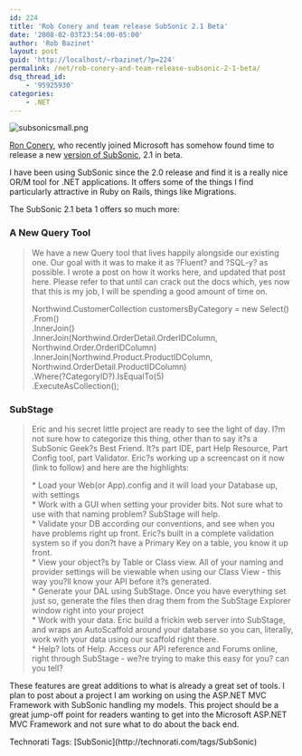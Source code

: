 ```yaml
---
id: 224
title: 'Rob Conery and team release SubSonic 2.1 Beta'
date: '2008-02-03T23:54:00-05:00'
author: 'Rob Bazinet'
layout: post
guid: 'http://localhost/~rbazinet/?p=224'
permalink: /net/rob-conery-and-team-release-subsonic-2-1-beta/
dsq_thread_id:
    - '95925930'
categories:
    - .NET
---
```


![subsonicsmall.png](http://rbazinet.files.wordpress.com/2008/02/subsonicsmall.png)

[Ron Conery](http://blog.wekeroad.com/), who recently joined Microsoft has somehow found time to release a new [version of SubSonic](http://blog.wekeroad.com/2008/02/01/subsonic-21-beta-is-up/), 2.1 in beta.

I have been using SubSonic since the 2.0 release and find it is a really nice OR/M tool for .NET applications. It offers some of the things I find particularly attractive in Ruby on Rails, things like Migrations.

The SubSonic 2.1 beta 1 offers so much more:

### A New Query Tool

> We have a new Query tool that lives happily alongside our existing one. Our goal with it was to make it as ?Fluent? and ?SQL-y? as possible. I wrote a post on how it works here, and updated that post here. Please refer to that until can crack out the docs which, yes now that this is my job, I will be spending a good amount of time on.
> 
> Northwind.CustomerCollection customersByCategory = new Select()  
> .From()  
> .InnerJoin()  
> .InnerJoin(Northwind.OrderDetail.OrderIDColumn, Northwind.Order.OrderIDColumn)  
> .InnerJoin(Northwind.Product.ProductIDColumn, Northwind.OrderDetail.ProductIDColumn)  
> .Where(?CategoryID?).IsEqualTo(5)  
> .ExecuteAsCollection();

### SubStage

> Eric and his secret little project are ready to see the light of day. I?m not sure how to categorize this thing, other than to say it?s a SubSonic Geek?s Best Friend. It?s part IDE, part Help Resource, Part Config tool, part Validator. Eric?s working up a screencast on it now (link to follow) and here are the highlights:
> 
> \* Load your Web(or App).config and it will load your Database up, with settings  
> \* Work with a GUI when setting your provider bits. Not sure what to use with that naming problem? SubStage will help.  
> \* Validate your DB according our conventions, and see when you have problems right up front. Eric?s built in a complete validation system so if you don?t have a Primary Key on a table, you know it up front.  
> \* View your object?s by Table or Class view. All of your naming and provider settings will be viewable when using our Class View - this way you?ll know your API before it?s generated.  
> \* Generate your DAL using SubStage. Once you have everything set just so, generate the files then drag them from the SubStage Explorer window right into your project  
> \* Work with your data. Eric build a frickin web server into SubStage, and wraps an AutoScaffold around your database so you can, literally, work with your data using our scaffold right there.  
> \* Help? lots of Help. Access our API reference and Forums online, right through SubStage - we?re trying to make this easy for you? can you tell?

These features are great additions to what is already a great set of tools. I plan to post about a project I am working on using the ASP.NET MVC Framework with SubSonic handling my models. This project should be a great jump-off point for readers wanting to get into the Microsoft ASP.NET MVC Framework and not sure what to do about the back end.

<div class="wlWriterSmartContent" style="display:inline;margin:0;padding:0;">Technorati Tags: [SubSonic](http://technorati.com/tags/SubSonic)</div>